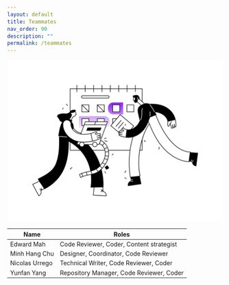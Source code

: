```yaml
---
layout: default
title: Teammates
nav_order: 90
description: ""
permalink: /teammates
---
```

![collaboration](teammates-img.jpg)


Name | Roles
--|--
Edward Mah | Code Reviewer, Coder, Content strategist
Minh Hang Chu | Designer, Coordinator, Code Reviewer
Nicolas Urrego | Technical Writer, Code Reviewer, Coder
Yunfan Yang | Repository Manager, Code Reviewer, Coder